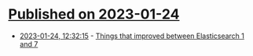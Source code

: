 # [Published on 2023-01-24](index.md)

* [2023-01-24, 12:32:15](https://news.ycombinator.com/item?id=34502778) - [Things that improved between Elasticsearch 1 and 7](https://underthehood.meltwater.com/blog/2023/01/20/how-we-upgraded-an-old-3pb-large-elasticsearch-cluster-without-downtime-part-7-final-architecture-learnings/)

